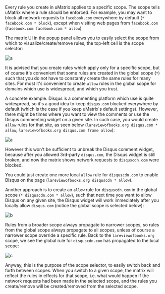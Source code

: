 Every rule you create in uMatrix applies to a specific scope. The scope tells uMatrix where a rule should be enforced. For example, you may want to block all network requests to `facebook.com` everywhere by default (`* facebook.com * block`), except when visiting web pages from `facebook.com` (`facebook.com facebook.com * allow`)

 The matrix UI in the popup panel allows you to easily select the scope from which to visualize/create/remove rules, the top-left cell is the scope selector:

![a](https://user-images.githubusercontent.com/585534/33131928-17587830-cf66-11e7-8a69-30902ac4ac87.png)

It is advised that you create rules which apply only for a specific scope, but of course it's convenient that some rules are created in the global scope (`*`) such that you do not have to constantly create the same rules for many sites. For most it's convenient to create `allow` rules in the global scope for domains which use is widespread, and which you trust.

A concrete example. Disqus is a commenting platform which use is quite widespread, so it's a good idea to keep `disqus.com` blocked everywhere by default (which is the case if you keep uMatrix's default settings). However, there might be times where you want to view the comments or use the Disqus commenting widget on a given site. In such case, you would create `allow` rules for that site, as seen below (`lareviewofbooks.org disqus.com * allow`, `lareviewofbooks.org disqus.com frame allow`):

![a](https://user-images.githubusercontent.com/585534/33133068-9c2f35aa-cf69-11e7-9d0b-edd09d36b5bf.png)

However this won't be sufficient to unbreak the Disqus comment widget, because after you allowed 3rd-party `disqus.com`, the Disqus widget is still broken, and now the matrix shows network requests to `disquscdn.com` were blocked.

You could just create one more local `allow` rule for `disquscdn.com` to enable Disqus on the page (`lareviewofbooks.org disquscdn * allow`).

Another approach is to create an `allow` rule for `disquscdn.com` in the global scope (`* disquscdn.com * allow`), such that next time you want to allow Disqus on any given site, the Disqus widget will work immediately after you locally allow `disqus.com` (notice the global scope is selected below):

![b](https://user-images.githubusercontent.com/585534/33133245-2e421de0-cf6a-11e7-9542-0dbb98e023aa.png)

Rules from a broader scope always propagate to narrower scopes, so rules from the global scope always propagate to all scopes, unless of course a narrower scope override a specific rule. Back to the `lareviewofbooks.org` scope, we see the global rule for `disquscdn.com` has propagated to the local scope:

![c](https://user-images.githubusercontent.com/585534/33133562-30a7f900-cf6b-11e7-93b1-934e80090cd4.png)

Anyway, this is the purpose of the scope selector, to easily switch back and forth between scopes. When you switch to a given scope, the matrix will reflect the rules in effects for that scope, i.e. what would happen if the network requests had been made in the selected scope, and the rules you create/remove will be created/removed from the selected scope.